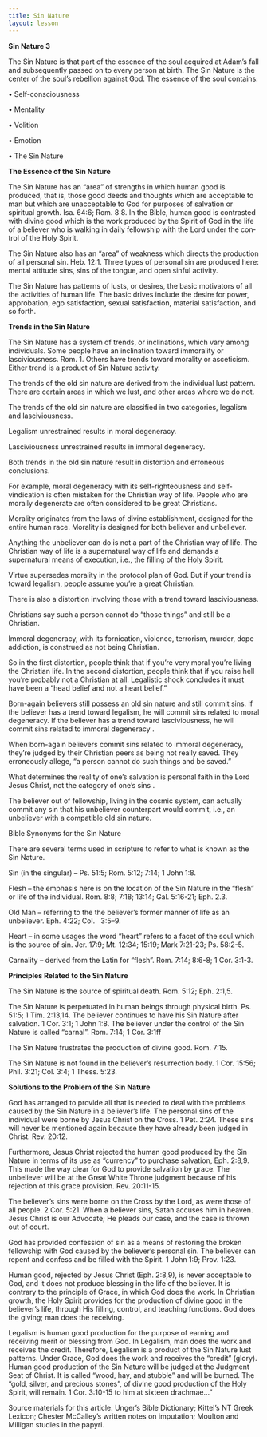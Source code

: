 ```yaml
---
title: Sin Nature
layout: lesson
---
```



**Sin Nature 3**

The Sin Nature is that part of the essence of the soul acquired at
Adam’s fall and subsequently passed on to every person at birth. The Sin
Nature is the center of the soul’s rebellion against God. The essence of
the soul contains:

• Self-consciousness

• Mentality

• Volition

• Emotion

• The Sin Nature

**The Essence of the Sin Nature**

The Sin Nature has an “area” of strengths in which human good is
produced, that is, those good deeds and thoughts which are ac­ceptable
to man but which are unacceptable to God for purposes of salvation or
spiritual growth. Isa. 64:6; Rom. 8:8. In the Bible, human good is
contrasted with divine good which is the work produced by the Spirit of
God in the life of a believer who is walking in daily fellowship with
the Lord under the con­trol of the Holy Spirit.

The Sin Nature also has an “area” of weakness which directs the
production of all personal sin. Heb. 12:1. Three types of per­sonal sin
are produced here: mental attitude sins, sins of the tongue, and open
sinful activ­ity.

The Sin Nature has patterns of lusts, or de­sires, the basic motivators
of all the activities of human life. The basic drives include the desire
for power, approbation, ego satisfac­tion, sexual satisfaction, material
satisfaction, and so forth.

**Trends in the Sin Nature**

The Sin Nature has a system of trends, or inclinations, which vary among
individuals. Some people have an inclination toward im­morality or
lasciviousness. Rom. 1. Others have trends toward morality or
asceticism. Either trend is a product of Sin Nature activ­ity.

The trends of the old sin nature are derived from the individual lust
pattern. There are cer­tain areas in which we lust, and other areas
where we do not.

The trends of the old sin nature are classi­fied in two categories,
legalism and lascivi­ousness.

Legalism unrestrained results in moral de­generacy.

Lasciviousness unrestrained results in im­moral degeneracy.

Both trends in the old sin nature result in distortion and erroneous
conclusions.

For example, moral degeneracy with its self-righteousness and
self-vindication is often mistaken for the Christian way of life. People
who are morally degenerate are often consid­ered to be great Christians.

Morality originates from the laws of divine establishment, designed for
the entire human race. Morality is designed for both believer and
unbeliever.

Anything the unbeliever can do is not a part of the Christian way of
life. The Christian way of life is a supernatural way of life and
demands a supernatural means of exe­cution, i.e., the filling of the
Holy Spirit.

Virtue supersedes morality in the protocol plan of God. But if your
trend is toward legal­ism, people assume you’re a great Christian.

There is also a distortion involving those with a trend toward
lasciviousness.

Christians say such a person cannot do “those things” and still be a
Christian.

Immoral degeneracy, with its fornication, violence, terrorism, murder,
dope addiction, is construed as not being Christian.

So in the first distortion, people think that if you’re very moral
you’re living the Christian life. In the second distortion, people think
that if you raise hell you’re probably not a Christian at all.
Legalistic shock concludes it must have been a “head belief and not a
heart belief.”

Born-again believers still possess an old sin nature and still commit
sins. If the be­liever has a trend toward legalism, he will commit sins
related to moral degeneracy. If the believer has a trend toward
lasciviousness, he will commit sins related to immoral degen­eracy .

When born-again believers commit sins re­lated to immoral degeneracy,
they’re judged by their Christian peers as being not really saved. They
erroneously allege, “a person cannot do such things and be saved.”

What determines the reality of one’s salva­tion is personal faith in the
Lord Jesus Christ, not the category of one’s sins .

The believer out of fellowship, living in the cosmic system, can
actually commit any sin that his unbeliever counterpart would commit,
i.e., an unbeliever with a compatible old sin nature.

Bible Synonyms for the Sin Nature

There are several terms used in scripture to refer to what is known as
the Sin Nature.

Sin (in the singular) – Ps. 51:5; Rom. 5:12; 7:14; 1 John 1:8.

Flesh – the emphasis here is on the location of the Sin Nature in the
“flesh” or life of the individual. Rom. 8:8; 7:18; 13:14; Gal. 5:16-21;
Eph. 2.3.

Old Man – referring to the the believer’s for­mer manner of life as an
unbeliever. Eph. 4:22; Col.   3:5–9.

Heart – in some usages the word “heart” refers to a facet of the soul
which is the source of sin. Jer. 17:9; Mt. 12:34; 15:19; Mark 7:21-23;
Ps. 58:2-5.

Carnality – derived from the Latin for “flesh”. Rom. 7:14; 8:6-8; 1 Cor.
3:1-3.

**Principles Related to the Sin Nature**

The Sin Nature is the source of spiritual death. Rom. 5:12; Eph. 2:1,5.

The Sin Nature is perpetuated in human beings through physical birth.
Ps. 51:5; 1 Tim. 2:13,14. The believer continues to have his Sin Nature
after salvation. 1 Cor. 3:1; 1 John 1:8. The believer under the con­trol
of the Sin Nature is called “carnal”. Rom. 7:14; 1 Cor. 3:1ff

The Sin Nature frustrates the production of divine good. Rom. 7:15.

The Sin Nature is not found in the believ­er’s resurrection body. 1 Cor.
15:56; Phil. 3:21; Col. 3:4; 1 Thess. 5:23.

**Solutions to the Problem of the Sin Nature**

God has arranged to provide all that is needed to deal with the problems
caused by the Sin Nature in a believer’s life. The per­sonal sins of the
individual were borne by Jesus Christ on the Cross. 1 Pet. 2:24. These
sins will never be mentioned again because they have already been judged
in Christ. Rev. 20:12.

Furthermore, Jesus Christ rejected the hu­man good produced by the Sin
Nature in terms of its use as “currency” to purchase salvation, Eph.
2:8,9. This made the way clear for God to provide salvation by grace.
The unbeliever will be at the Great White Throne judgment because of his
rejection of this grace provi­sion. Rev. 20:11-15.

The believer’s sins were borne on the Cross by the Lord, as were those
of all people. 2 Cor. 5:21. When a believer sins, Satan ac­cuses him in
heaven. Jesus Christ is our Advocate; He pleads our case, and the case
is thrown out of court.

God has provided confession of sin as a means of restoring the broken
fellowship with God caused by the believer’s personal sin. The believer
can repent and confess and be filled with the Spirit. 1 John 1:9;
Prov. 1:23.

Human good, rejected by Jesus Christ (Eph. 2:8,9), is never acceptable
to God, and it does not produce blessing in the life of the be­liever.
It is contrary to the principle of Grace, in which God does the work. In
Christian growth, the Holy Spirit provides for the pro­duction of divine
good in the believer’s life, through His filling, control, and teaching
functions. God does the giving; man does the receiving.

Legalism is human good production for the purpose of earning and
receiving merit or blessing from God. In Legalism, man does the work and
receives the credit. Therefore, Legalism is a product of the Sin Nature
lust patterns. Under Grace, God does the work and receives the “credit”
(glory). Human good production of the Sin Nature will be judged at the
Judgment Seat of Christ. It is called “wood, hay, and stubble” and will
be burned. The “gold, sil­ver, and precious stones”, of divine good
production of the Holy Spirit, will remain. 1 Cor. 3:10-15 to him at
sixteen drachmae…”

Source materials for this article: Unger’s Bible Dictionary; Kittel’s NT
Greek Lexicon; Chester McCalley’s written notes on imputation; Moulton
and Milligan studies in the papyri.

